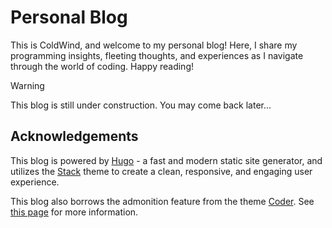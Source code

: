 # Personal Blog

This is ColdWind, and welcome to my personal blog! Here, I share my programming insights, fleeting thoughts, and experiences as I navigate through the world of coding. Happy reading!

> [!warning]
> This blog is still under construction. You may come back later...

## Acknowledgements

This blog is powered by [Hugo](https://gohugo.io/) - a fast and modern static site generator, and utilizes the [Stack](https://github.com/CaiJimmy/hugo-theme-stack) theme to create a clean, responsive, and engaging user experience.

This blog also borrows the admonition feature from the theme [Coder](https://github.com/luizdepra/hugo-coder). See [this page](https://hugo-coder.netlify.app/posts/more-rich-content/) for more information.
